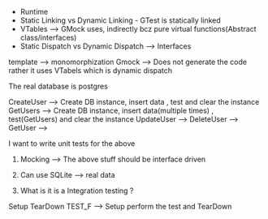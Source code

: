 - Runtime
- Static Linking vs Dynamic Linking 
        - GTest is statically linked
- VTables --> GMock uses, indirectly bcz pure virtual functions(Abstract class/interfaces)
- Static Dispatch vs Dynamic Dispatch --> Interfaces 

template --> monomorphization
Gmock --> Does not generate the code rather it uses VTabels which is dynamic dispatch


The real database is postgres 

CreateUser --> Create DB instance, insert data , test and clear the instance
GetUsers  --> Create DB instance, insert data(multiple times) , test(GetUsers) and clear the instance
UpdateUser -->
DeleteUser --> 
GetUser --> 


I want to write unit tests for the above

1. Mocking --> The above stuff should be interface driven


2. Can use SQLite --> real data 
3. What is it is a Integration testing ?

Setup
TearDown
TEST_F --> Setup perform the test and TearDown

